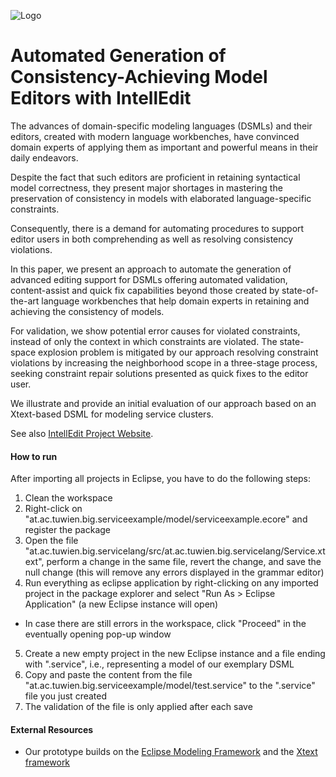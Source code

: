 ![Logo](http://intelledit.big.tuwien.ac.at/IntellEditLogo.svg)
# Automated Generation of Consistency-Achieving Model Editors with IntellEdit

The advances of domain-specific modeling languages (DSMLs) and their editors, created with modern language workbenches, have convinced domain experts of applying them as important and powerful means in their daily endeavors. 

Despite the fact that such editors are proficient in retaining syntactical model correctness, they present major shortages in mastering the preservation of consistency in models with elaborated language-specific constraints.

Consequently, there is a demand for automating procedures to support editor users in both comprehending as well as resolving consistency violations.

In this paper, we present an approach to automate the generation of advanced editing support for DSMLs offering automated validation, content-assist and quick fix capabilities beyond those created by state-of-the-art language workbenches that help domain experts in retaining and achieving the consistency of models.

For validation, we show potential error causes for violated constraints, instead of only the context in which constraints are violated.
The state-space explosion problem is mitigated by our approach resolving constraint violations by increasing the neighborhood scope in a three-stage process, seeking constraint repair solutions presented as quick fixes to the editor user.

We illustrate and provide an initial evaluation of our approach based on an Xtext-based DSML for modeling service clusters.

See also [IntellEdit Project Website](http://intelledit.big.tuwien.ac.at).

#### How to run

After importing all projects in Eclipse, you have to do the following steps:

1. Clean the workspace
2. Right-click on "at.ac.tuwien.big.serviceexample/model/serviceexample.ecore" and register the package
3. Open the file "at.ac.tuwien.big.servicelang/src/at.ac.tuwien.big.servicelang/Service.xtext", perform a change in the same file, revert the change, and save the null change (this will remove any errors displayed in the grammar editor)
4. Run everything as eclipse application by right-clicking on any imported project in the package explorer and select "Run As > Eclipse Application" (a new Eclipse instance will open)
+ In case there are still errors in the workspace, click "Proceed" in the eventually opening pop-up window
5. Create a new empty project in the new Eclipse instance and a file ending with ".service", i.e., representing a model of our exemplary DSML
6. Copy and paste the content from the file "at.ac.tuwien.big.serviceexample/model/test.service" to the ".service" file you just created
1. The validation of the file is only applied after each save

#### External Resources

* Our prototype builds on the [Eclipse Modeling Framework](https://eclipse.org/modeling/emf/) and the [Xtext framework](https://eclipse.org/Xtext/) 
